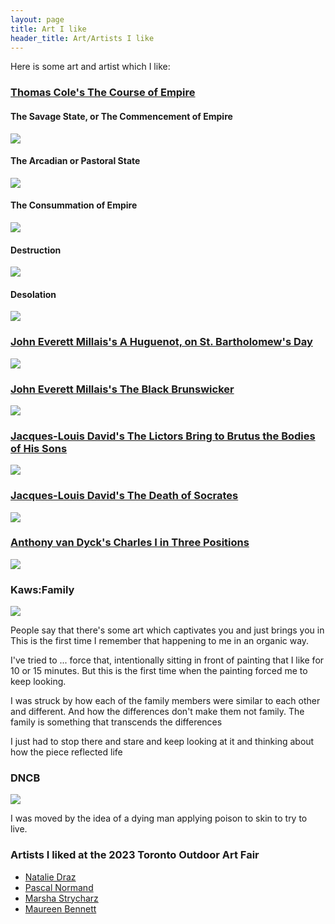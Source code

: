 ```yaml
---
layout: page
title: Art I like
header_title: Art/Artists I like
---
```


Here is some art and artist which I like:

<!-- ### Catherine Jeffrey's November Rain, Bay and Dundas (Toronto) -->
<!-- - https://digitalarchive.tpl.ca/objects/281918/november-rain-bay-and-dundas-toronto?ctx=fb2689d2348e8cfcb0ab9464b5a98f723f7d0bcd&idx=1  -->

### [Thomas Cole's The Course of Empire](https://en.wikipedia.org/wiki/The_Course_of_Empire_(paintings)#The_Savage_State,_or_The_Commencement_of_Empire)

#### The Savage State, or The Commencement of Empire

<img src="/assets/art/thomas_cole/Cole_Thomas_The_Course_of_Empire_The_Savage_State_1836.jpg">
<!--From https://en.wikipedia.org/wiki/File:Cole_Thomas_The_Course_of_Empire_The_Savage_State_1836.jpg -->

#### The Arcadian or Pastoral State
<img src="/assets/art/thomas_cole/Cole_Thomas_The_Course_of_Empire_The_Arcadian_or_Pastoral_State_1836.jpg">
<!--From https://en.wikipedia.org/wiki/File:Cole_Thomas_The_Course_of_Empire_The_Arcadian_or_Pastoral_State_1836.jpg -->

#### The Consummation of Empire
<img src="/assets/art/thomas_cole/Cole_Thomas_The_Consummation_The_Course_of_the_Empire_1836.jpg">
<!--From https://en.wikipedia.org/wiki/File:Cole_Thomas_The_Consummation_The_Course_of_the_Empire_1836.jpg -->

#### Destruction
<img src="/assets/art/thomas_cole/Cole_Thomas_The_Consummation_The_Course_of_the_Empire_1836.jpg">
<!--From https://en.wikipedia.org/wiki/File:Cole_Thomas_The_Course_of_Empire_Destruction_1836.jpg -->

#### Desolation
<img src ="/assets/art/thomas_cole/Cole_Thomas_The_Course_of_Empire_Desolation_1836.jpg">
<!--From https://en.wikipedia.org/wiki/File:Cole_Thomas_The_Course_of_Empire_Desolation_1836.jpg -->


### [John Everett Millais's A Huguenot, on St. Bartholomew's Day](https://en.wikipedia.org/wiki/A_Huguenot,_on_St._Bartholomew%27s_Day)
<img src ="/assets/art/john_everett_millais/Huguenot_lovers_on_St._Bartholomew's_Day.jpg">
<!--From https://commons.wikimedia.org/wiki/File:Huguenot_lovers_on_St._Bartholomew%27s_Day.jpg -->

### [ John Everett Millais's The Black Brunswicker](https://en.wikipedia.org/wiki/The_Black_Brunswicker)
<img src ="/assets/art/john_everett_millais/John_Everett_Millais_The_Black_Brunswicker.jpg">
<!--From https://en.wikipedia.org/wiki/File:John_Everett_Millais_The_Black_Brunswicker.jpg -->

### [Jacques-Louis David's The Lictors Bring to Brutus the Bodies of His Sons](https://en.wikipedia.org/wiki/The_Lictors_Bring_to_Brutus_the_Bodies_of_His_Sons)
<img src ="/assets/art/jacques_louis_david/jacques_louis_david_the_lictors_bring_to_brutus_the_bodies_of_his_sons.jpg">
<!--From https://commons.wikimedia.org/wiki/File:David_Brutus.jpg -->

### [Jacques-Louis David's The Death of Socrates](https://www.youtube.com/watch?v=rKhfFBbVtFg)
<img src ="/assets/art/jacques_louis_david/jacques_louis_david_the_death_of_socrates.jpg">
<!--From https://en.wikipedia.org/wiki/File:David_-_The_Death_of_Socrates.jpg -->

### [Anthony van Dyck's Charles I in Three Positions](https://en.wikipedia.org/wiki/Charles_I_in_Three_Positions)
<img src ="/assets/art/anthony_van_dyck/Sir_Anthony_Van_Dyck_-_Charles_I_(1600-49)_-_Google_Art_Project.jpg">
<!--From https://en.wikipedia.org/wiki/File:Sir_Anthony_Van_Dyck_-_Charles_I_(1600-49)_-_Google_Art_Project.jpg -->

### Kaws:Family
<img src ="/assets/art/kaws_family/13028.5199.1_KAWS_FAMILY_88in_Ed1_Final_002_DA EDIT2.png">
<!--From https://ago.ca/exhibitions/kaws-family -->
<!--KAWS, FAMILY (2021) Bronze, paint, (219.1 x 207 x 95.6 cm) © KAWS-->

People say that there's some art which captivates you and just brings you in 
This is the first time I remember that happening to me in an organic way. 

I've tried to ... force that, intentionally sitting in front of painting that I like for 10 or 15 minutes. But this is the first time when the painting forced me to keep looking. 


I was struck by how each of the family members were similar to each other and different. And how the differences don't make them not family. The family is something that transcends the differences 

I just had to stop there and stare and keep looking at it and thinking about how the piece reflected life


### DNCB
<img src ="/assets/art/kaws_family/13028.5199.1_KAWS_FAMILY_88in_Ed1_Final_002_DA EDIT2.png">
<!--From https://medium.com/@lynne.li/march-29-2024-mocas-greater-toronto-art-2024-triennial-exhibition-c098d815024c -->
<!-- -->

I was moved by the idea of a dying man applying poison to skin to try to live.

### Artists I liked at the 2023 Toronto Outdoor Art Fair
- [Natalie Draz ](https://www.nataliedraz.com/)
- [Pascal Normand](https://www.nataliedraz.com/collections/original-artwork)
- [Marsha Strycharz](https://marshastrycharz.com/)
- [Maureen Bennett](https://www.timesgonebystudio.com/)